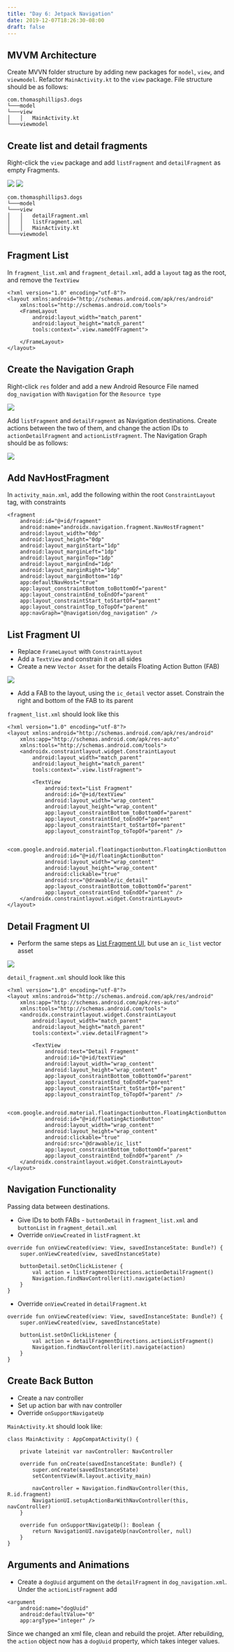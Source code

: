 ```yaml
---
title: "Day 6: Jetpack Navigation"
date: 2019-12-07T18:26:30-08:00
draft: false
---
```


## MVVM Architecture
Create MVVN folder structure by adding new packages for `model`, `view`, and `viewmodel`. Refactor `MainActivity.kt` to the `view` package. File structure should be as follows:

```
com.thomasphillips3.dogs
└───model
└───view
│   │   MainActivity.kt
└───viewmodel
```

## Create list and detail fragments
Right-click the `view` package and add `listFragment` and `detailFragment` as empty Fragments. 

![](../images/me/detailFragment.png)
![](../images/me/listFragment.png)

```
com.thomasphillips3.dogs
└───model
└───view
│   │   detailFragment.xml
│   │   listFragment.xml
│   │   MainActivity.kt
└───viewmodel
```

##  Fragment List
In `fragment_list.xml` and `fragment_detail.xml`, add a `layout` tag as the root, and remove the `TextView`

```
<?xml version="1.0" encoding="utf-8"?>
<layout xmlns:android="http://schemas.android.com/apk/res/android"
    xmlns:tools="http://schemas.android.com/tools">
    <FrameLayout
        android:layout_width="match_parent"
        android:layout_height="match_parent"
        tools:context=".view.nameOfFragment">
        
    </FrameLayout>
</layout>
```

## Create the Navigation Graph

Right-click `res` folder and add a new Android Resource File named `dog_navigation` with `Navigation` for the `Resource type`

![](../images/me/dogNavigation.png)

Add `listFragment` and `detailFragment` as Navigation destinations. Create actions between the two of them, and change the action IDs to `actionDetailFragment` and `actionListFragment`. The Navigation Graph should be as follows:

![](../images/me/navGraph.png)


## Add NavHostFragment
In `activity_main.xml`, add the following within the root `ConstraintLayout` tag, with constraints

```    
<fragment
    android:id="@+id/fragment"
    android:name="androidx.navigation.fragment.NavHostFragment"
    android:layout_width="0dp"
    android:layout_height="0dp"
    android:layout_marginStart="1dp"
    android:layout_marginLeft="1dp"
    android:layout_marginTop="1dp"
    android:layout_marginEnd="1dp"
    android:layout_marginRight="1dp"
    android:layout_marginBottom="1dp"
    app:defaultNavHost="true"
    app:layout_constraintBottom_toBottomOf="parent"
    app:layout_constraintEnd_toEndOf="parent"
    app:layout_constraintStart_toStartOf="parent"
    app:layout_constraintTop_toTopOf="parent"
    app:navGraph="@navigation/dog_navigation" />
```

## List Fragment UI
* Replace `FrameLayout` with `ConstraintLayout`
* Add a `TextView` and constrain it on all sides
* Create a new `Vector Asset` for the details Floating Action Button (FAB)

![](../images/me/vectorAsset.png)

* Add a FAB to the layout, using the `ic_detail` vector asset. Constrain the right and bottom of the FAB to its parent

`fragment_list.xml` should look like this
```
<?xml version="1.0" encoding="utf-8"?>
<layout xmlns:android="http://schemas.android.com/apk/res/android"
    xmlns:app="http://schemas.android.com/apk/res-auto"
    xmlns:tools="http://schemas.android.com/tools">
    <androidx.constraintlayout.widget.ConstraintLayout
        android:layout_width="match_parent"
        android:layout_height="match_parent"
        tools:context=".view.listFragment">

        <TextView
            android:text="List Fragment"
            android:id="@+id/textView"
            android:layout_width="wrap_content"
            android:layout_height="wrap_content"
            app:layout_constraintBottom_toBottomOf="parent"
            app:layout_constraintEnd_toEndOf="parent"
            app:layout_constraintStart_toStartOf="parent"
            app:layout_constraintTop_toTopOf="parent" />

        <com.google.android.material.floatingactionbutton.FloatingActionButton
            android:id="@+id/floatingActionButton"
            android:layout_width="wrap_content"
            android:layout_height="wrap_content"
            android:clickable="true"
            android:src="@drawable/ic_detail"
            app:layout_constraintBottom_toBottomOf="parent"
            app:layout_constraintEnd_toEndOf="parent" />
    </androidx.constraintlayout.widget.ConstraintLayout>
</layout>
```

## Detail Fragment UI
* Perform the same steps as [List Fragment UI](#list-fragment-ui), but use an `ic_list` vector asset

![](../images/me/icList.png)

`detail_fragment.xml` should look like this
```
<?xml version="1.0" encoding="utf-8"?>
<layout xmlns:android="http://schemas.android.com/apk/res/android"
    xmlns:app="http://schemas.android.com/apk/res-auto"
    xmlns:tools="http://schemas.android.com/tools">
    <androidx.constraintlayout.widget.ConstraintLayout
        android:layout_width="match_parent"
        android:layout_height="match_parent"
        tools:context=".view.detailFragment">

        <TextView
            android:text="Detail Fragment"
            android:id="@+id/textView"
            android:layout_width="wrap_content"
            android:layout_height="wrap_content"
            app:layout_constraintBottom_toBottomOf="parent"
            app:layout_constraintEnd_toEndOf="parent"
            app:layout_constraintStart_toStartOf="parent"
            app:layout_constraintTop_toTopOf="parent" />

        <com.google.android.material.floatingactionbutton.FloatingActionButton
            android:id="@+id/floatingActionButton"
            android:layout_width="wrap_content"
            android:layout_height="wrap_content"
            android:clickable="true"
            android:src="@drawable/ic_list"
            app:layout_constraintBottom_toBottomOf="parent"
            app:layout_constraintEnd_toEndOf="parent" />
    </androidx.constraintlayout.widget.ConstraintLayout>
</layout>
```

## Navigation Functionality

Passing data between destinations.

* Give IDs to both FABs - `buttonDetail` in `fragment_list.xml` and `buttonList` in `fragment_detail.xml`
* Override `onViewCreated` in `listFragment.kt`

```
override fun onViewCreated(view: View, savedInstanceState: Bundle?) {
    super.onViewCreated(view, savedInstanceState)

    buttonDetail.setOnClickListener {
        val action = listFragmentDirections.actionDetailFragment()
        Navigation.findNavController(it).navigate(action)
    }
}
```

* Override `onViewCreated` in `detailFragment.kt`

```
override fun onViewCreated(view: View, savedInstanceState: Bundle?) {
    super.onViewCreated(view, savedInstanceState)
    
    buttonList.setOnClickListener {
        val action = detailFragmentDirections.actionListFragment()
        Navigation.findNavController(it).navigate(action)
    }
}
```

## Create Back Button
* Create a nav controller
* Set up action bar with nav controller
* Override `onSupportNavigateUp`

`MainActivity.kt` should look like:

```
class MainActivity : AppCompatActivity() {

    private lateinit var navController: NavController

    override fun onCreate(savedInstanceState: Bundle?) {
        super.onCreate(savedInstanceState)
        setContentView(R.layout.activity_main)

        navController = Navigation.findNavController(this, R.id.fragment)
        NavigationUI.setupActionBarWithNavController(this, navController)
    }

    override fun onSupportNavigateUp(): Boolean {
        return NavigationUI.navigateUp(navController, null)
    }
}
```

## Arguments and Animations

* Create a `dogUuid` argument on the `detailFragment` in `dog_navigation.xml`. Under the `actionListFragment` add

```
<argument
    android:name="dogUuid"
    android:defaultValue="0"
    app:argType="integer" />
```

Since we changed an xml file, clean and rebuild the projet. After rebuilding, the `action` object now has a `dogUuid` property, which takes integer values.